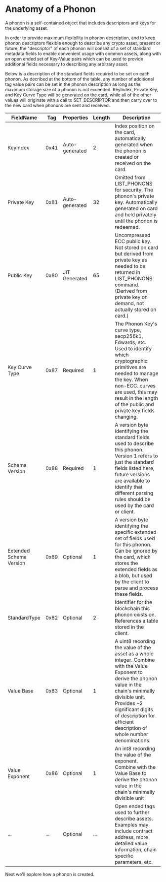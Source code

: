 # Anatomy of a Phonon

A phonon is a self-contained object that includes descriptors and keys for the underlying asset. 

In order to provide maximum flexibility in phonon description, and to keep phonon descriptors flexible enough to describe any crypto asset, present or future, the "descriptor" of each phonon will consist of a set of standard metadata fields to enable convenient usage with common assets, along with an open ended set of Key-Value pairs which can be used to provide additional fields necessary to describing any arbitrary asset.

Below is a description of the standard fields required to be set on each phonon. As decribed at the bottom of the table, any number of additional tag value pairs can be set in the phonon description as long as the maximum storage size of a phonon is not exceeded. KeyIndex, Private Key, and Key Curve Type will be generated on the card, while all of the other values will originate with a call to SET_DESCRIPTOR and then carry over to the new card when phonons are sent and received.

| FieldName | Tag  | Properties | Length | Description | 
| --- | --- | --- | --- | --- |
| KeyIndex  | 0x41 | Auto-generated | 2 | Index position on the card, automatically generated when the phonon is created or received on the card. |
| Private Key | 0x81 | Auto-generated | 32  | Omitted from LIST_PHONONS for security. The phonon's private key. Automatically generated on card and held privately until the phonon is redeemed.  | 
| Public Key | 0x80 | JIT Generated | 65 | Uncompressed ECC public key. Not stored on card but derived from private key as needed to be returned in LIST_PHONONS command. (Derived from private key on demand, not actually stored on card.) |
| Key Curve Type | 0x87 | Required | 1 | The Phonon Key's curve type, secp256k1, Edwards, etc. Used to identify which cryptographic primitives are needed to manage the key.   When non-ECC. curves are used, this may result in the length of the public and private key fields changing. | 
| Schema Version | 0x88 | Required | 1 | A version byte identifying the standard fields used to describe this phonon. Version 1 refers to just the standard fields listed here, future versions are available to identify that different parsing rules should be used by the card or client. | 
| Extended Schema Version | 0x89 | Optional | 1 | A version byte identifying the specific extended set of fields used for this phonon. Can be ignored by the card, which stores the extended fields as a blob, but used by the client to parse and process these fields. | 
| StandardType | 0x82 | Optional | 2 | Identifier for the blockchain this phonon exists on. References a table stored in the client. |
| Value Base | 0x83 | Optional | 1 | A uint8 recording the value of the asset as a whole integer. Combine with the Value Exponent to derive the phonon value in the chain's minimally divisible unit. Provides ~2 significant digits of description for efficient description of whole number denominations.  | 
| Value Exponent | 0x86 | Optional | 1 | An int8 recording the value of the exponent. Combine with the Value Base to derive the phonon value in the chain's minimally divisible unit | 
| ... | ... | Optional | ... | Open ended tags used to further describe assets. Examples may include contract address, more detailed value information, chain specific parameters, etc. |   

Next we'll explore how a phonon is created.